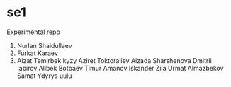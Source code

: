 # se1
Experimental repo

1. Nurlan Shaidullaev
2. Furkat Karaev
3. Aizat Temirbek kyzy
Aziret Toktoraliev
Aizada Sharshenova
Dmitrii Iabirov
Alibek Botbaev
Timur Amanov
Iskander Ziia
Urmat Almazbekov
Samat Ydyrys uulu

